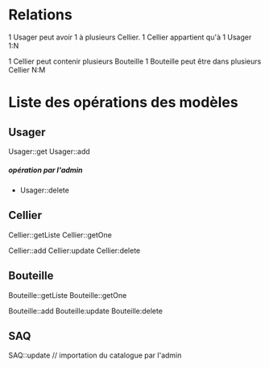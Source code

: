 # Relations

1 Usager peut avoir 1 à plusieurs Cellier.
1 Cellier appartient qu'à 1 Usager 
1:N

1 Cellier peut contenir plusieurs Bouteille
1 Bouteille peut être dans plusieurs Cellier
N:M

# Liste des opérations des modèles

## Usager

Usager::get
Usager::add

##### opération par l'admin
   - Usager::delete

## Cellier

Cellier::getListe
Cellier::getOne

Cellier::add
Cellier:update
Cellier:delete

## Bouteille
Bouteille::getListe
Bouteille::getOne

Bouteille::add
Bouteille:update
Bouteille:delete

## SAQ
SAQ::update  // importation du catalogue par l'admin